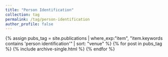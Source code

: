 ```yaml
---
title: "Person Identification"
collection: tag
permalink: /tag/person-identification
author_profile: false
---
```

{% assign pubs_tag = site.publications | where_exp:"item", "item.keywords contains 'person identification'" | sort: "venue" %}
{% for post in pubs_tag %}
  {% include archive-single.html %}
{% endfor %}